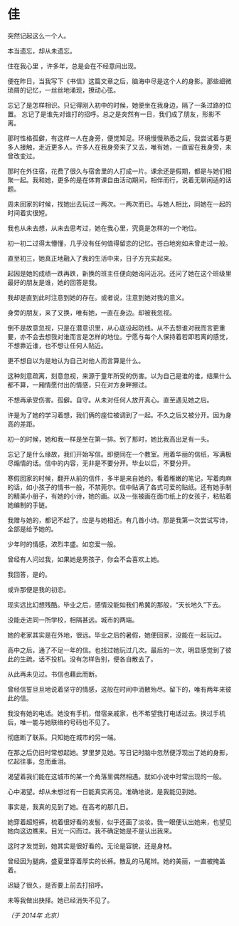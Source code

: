 # 佳

突然记起这么一个人。

本当遗忘，却从未遗忘。

住在我心里 ，许多年，总是会在不经意间出现。

便在昨日，当我写下《书信》这篇文章之后，脑海中尽是这个人的身影。那些细微琐屑的记忆，一丝丝地涌现，撩动心弦。

忘记了是怎样相识。只记得刚入初中的时候，她便坐在我身边，隔了一条过路的位置。
忘记了是谁先对谁打的招呼。总之是突然有一日，我们成了朋友，形影不离。

那时性格孤僻，有这样一人在身旁，便觉知足。环境慢慢熟悉之后，我尝试着与更多人接触，走近更多人。许多人在我身旁来了又去，唯有她，一直留在我身旁，未曾改变过。

那时在外住宿，花费了很久与宿舍里的人打成一片。课余还是假期，都是与她们相聚一起。我和她，更多的是在体育课自由活动期间，相伴而行，说着无聊闲适的话题。

周未回家的时候，找她出去玩过一两次。一两次而已。与她人相比，同她在一起的时间着实很短。

我也从未去想，从未去思考过，她在我心里，究竟是怎样的一个地位。

初一初二过得太懵懂，几乎没有任何值得留恋的记忆。苍白地宛如未曾走过一般。

直至初三，她真正地融入了我的生活中来，日子方充实起来。

起因是她的成绩一跌再跌，新换的班主任便向她询问近况。还问了她在这个班级里最好的朋友是谁，她的回答是我。

我却是直到此时注意到她的存在。或者说，注意到她对我的意义。

身旁的朋友，来了又换，唯有她，一直在身边。却被我忽视。

倒不是故意忽视，只是在潜意识里，从心底设起防线。从不去想谁对我而言更重要，亦不会去想我对谁而言是怎样的地位。宁愿与每个人保持着若即若离的感觉，不想靠近谁，也不想让任何人贴近。

更不想自以为是地认为自己对他人而言算是什么。

这种刻意疏离，刻意忽视，来源于童年所受的伤害。以为自己是谁的谁，结果什么都不算，一厢情愿付出的情感，只在对方身畔擦过。

不想再承受伤害。孤僻。自守。从未对任何人放开真心。直至遇见她之后。

许是为了她的学习着想，我们俩的座位被调到了一起。不久之后又被分开。因为身高的差距。

初一的时候，她和我一样是坐在第一排。到了那时，她比我高出足有一头。

忘记了是什么缘故，我们开始写信。即便同在一个教室。用着华丽的信纸，写满极尽煽情的话。信中的内容，无非是不要分开。毕业以后，不要分开。

寒假回家的时候，翻开从前的信件，多半是来自她的。看着稚嫩的笔记，写着肉麻的话，如小孩子的情书一般，不禁莞尔。信中贴满了各式可爱的贴纸。还有她手制的精美小册子，有她的小诗，她的画。以及一张被画在面巾纸上的女孩子，粘贴着她编制的手链。

我赠与她的，都记不起了。应是与她相近。有几首小诗。那是我第一次尝试写诗，全部是给予她的。

少年时的情感，浓烈丰盛。如恋爱一般。

曾经有人问过我，如果她是男孩子，你会不会喜欢上她。

我回答，是的。

或许那便是我的初恋。

现实远比幻想残酷。毕业之后，感情没能如我们希冀的那般，“天长地久”下去。

没能走进同一所学校，相隔甚远。城市的两端。

她的老家其实是在外地，很远。毕业之后的暑假，她便回家，没能在一起玩过。

高中之后，通了不足一年的信。也找过她玩过几次。最后的一次，明显感觉到了彼此的生疏，话不投机。没有怎样告别，便各自散去了。

从此再未见过。书信也藉此而断。

曾经信誓旦旦地说着坚守的情感，这般在时间中消散殆尽。留下的，唯有两年来彼此的信。

我没有她的电话。她没有手机，借宿亲戚家，也不希望我打电话过去。换过手机后，唯一能与她联络的号码也不见了。

彻底断了联系。只知她在城市的另一端。

在那之后仍旧时常想起她。梦里梦见她。写日记时脑中忽然便浮现出了她的身影，忆起往事，忽而垂泪。

渴望着我们能在这城市的某一个角落里偶然相遇。就如小说中时常出现的一般。

心中渴望。却从未想过有一日能真实再见。准确地说，是我能见到她。

事实是，我真的见到了她。在高考的那几日。

她穿着超短裤，梳着很好看的发髻，似乎还画了淡妆。我一眼便认出她来，也望见她向这边瞧来。目光一闪而过。我不确定她是不是认出我来。

这时才发觉到，她其实是很好看的。无论是容貌，还是身材。

曾经因为腿病，盛夏里穿着厚实的长裤。散乱的马尾辫。她的美丽，一直被掩盖着。

迟疑了很久，是否要上前去打招呼。

未等我做出抉择。她已经消失不见了。

*（于 2014年 北京）*